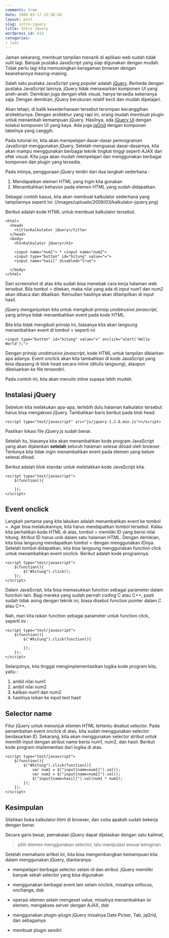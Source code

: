 ```yaml
---
comments: true
date: 2009-03-17 15:38:56
layout: post
slug: intro-jquery
title: Intro jQuery
wordpress_id: 413
categories:
- lain
---
```


Jaman sekarang, membuat tampilan menarik di aplikasi web sudah tidak sulit lagi. 
Banyak pustaka JavaScript yang siap digunakan dengan mudah. 
Tidak perlu lagi kita memusingkan keragaman browser dengan keanehannya masing-masing. 

Salah satu pustaka JavaScript yang populer adalah [jQuery](http://www.jquery.com). 
Berbeda dengan pustaka JavaScript lainnya, jQuery tidak menawarkan komponen UI yang aneh-aneh. 
Demikian juga dengan efek visual, hanya tersedia sekenanya saja. 
Dengan demikian, jQuery berukuran relatif kecil dan mudah dipelajari. 

Akan tetapi, di balik kesederhanaan tersebut tersimpan kecanggihan arsitekturnya. 
Dengan arsitektur yang rapi ini, orang mudah membuat plugin untuk menambah kemampuan jQuery. 
Hasilnya, ada [jQuery UI](http://www.jqueryui.com/) dengan koleksi komponen UI yang kaya. 
Ada juga [jqGrid](http://www.trirand.com/blog/) dengan komponen tabelnya yang canggih. 

Pada tutorial ini, kita akan mempelajari dasar-dasar pemrograman JavaScript menggunakan jQuery. 
Setelah menguasai dasar-dasarnya, 
kita akan mampu menggunakan berbagai teknik tingkat tinggi seperti AJAX dan efek visual. 
Kita juga akan mudah mempelajari dan menggunakan berbagai komponen dan plugin yang tersedia. 

Pada intinya, penggunaan jQuery terdiri dari dua langkah sederhana : 
1. Mendapatkan elemen HTML yang ingin kita gunakan
2. Menambahkan behavior pada elemen HTML yang sudah didapatkan. 

Sebagai contoh kasus, kita akan membuat kalkulator sederhana yang tampilannya seperti ini: 
(/images/uploads/2009/03/kalkulator-jquery.png)



Berikut adalah kode HTML untuk membuat kalkulator tersebut. 


    
    
    <html>
      <head>
        <title>Kalkulator jQuery</title>
      </head>
      <body>
        <h1>Kalkulator jQuery</h1>
    
        <input name="num1"> * <input name="num2">
        <input type="button" id="hitung" value="=">
        <input name="hasil" disabled="true">
            
      </body>
    </html>
    



Dari screenshot di atas kita sudah bisa menebak cara kerja halaman web tersebut. 
Bila tombol = ditekan, maka nilai yang ada di input num1 dan num2 akan dibaca dan dikalikan. 
Kemudian hasilnya akan ditampilkan di input hasil. 

jQuery menganjurkan kita untuk mengikuti prinsip _unobtrusive javascript_, 
yang artinya tidak menambahkan event pada kode HTML. 

Bila kita tidak mengikuti prinsip ini, biasanya kita akan langsung menambahkan event di tombol = seperti ini

    
    
    <input type="button" id="hitung" value="=" onclick="alert('Hello World');">
    


Dengan prinsip _unobtrusive javascript_, kode HTML untuk tampilan dibiarkan apa adanya. 
Event onclick akan kita tambahkan di kode JavaScript yang bisa dipasang di blok head secara inline (ditulis langsung), 
ataupun dikeluarkan ke file tersendiri. 

Pada contoh ini, kita akan menulis inline supaya lebih mudah. 



## Instalasi jQuery


Sebelum kita melakukan apa-apa, terlebih dulu halaman kalkulator tersebut harus bisa mengakses jQuery. 
Tambahkan baris berikut pada blok head. 

    
    
    <script type="text/javascript" src="js/jquery-1.2.6.min.js"></script>
    


Pastikan lokasi file jQuery.js sudah benar. 

Setelah itu, biasanya kita akan menambahkan kode program JavaScript yang akan dijalankan **setelah** seluruh halaman selesai diload oleh browser. Tentunya kita tidak ingin menambahkan event pada elemen yang belum selesai diload.

Berikut adalah blok standar untuk meletakkan kode JavaScript kita. 


    
    
    <script type="text/javascript">
        $(function(){
            
        });
    </script>
    





## Event onclick


Langkah pertama yang kita lakukan adalah menambahkan event ke tombol =. 
Agar bisa melakukannya, kita harus mendapatkan tombol tersebut. 
Kalau kita perhatikan kode HTML di atas, tombol = memiliki ID yang berisi nilai hitung. 
Atribut ID harus unik dalam satu halaman HTML. 
Dengan demikian, kita bisa langsung mendapatkan tombol = dengan menggunakan IDnya. 
Setelah tombol didapatkan, kita bisa langsung menggunakan function click untuk menambahkan event onclick. 
Berikut adalah kode programnya. 


    
    
    <script type="text/javascript">
        $(function(){
            $("#hitung").click();
        });
    </script>
    




Dalam JavaScript, kita bisa memasukkan function sebagai parameter dalam function lain. 
Bagi mereka yang sudah pernah coding C atau C++, pasti sudah tidak asing dengan teknik ini, 
biasa disebut function pointer dalam C atau C++. 

Nah, mari kita isikan function sebagai parameter untuk function click, seperti ini : 


    
    
    <script type="text/javascript">
        $(function(){
            $("#hitung").click(function(){
                
            });
        });
    </script>
    




Selanjutnya, kita tinggal mengimplementasikan logika kode program kita, yaitu : 
1. ambil nilai num1
2. ambil nilai num2
3. kalikan num1 dan num2
4. hasilnya isikan ke input text hasil



## Selector name


Fitur jQuery untuk menunjuk elemen HTML tertentu disebut selector. 
Pada penambahan event onclick di atas, kita sudah menggunakan selector berdasarkan ID. 
Sekarang, kita akan menggunakan selector atribut untuk memilih input dengan atribut name berisi num1, num2, dan hasil. 
Berikut kode program implementasi dari logika di atas. 


    
    
    <script type="text/javascript">
        $(function(){
            $("#hitung").click(function(){
                var num1 = $("input[name=num1]").val();
                var num2 = $("input[name=num2]").val();
                $("input[name=hasil]").val(num1 * num2);
            });
        });
    </script>
    







## Kesimpulan


Silahkan buka kalkulator.html di browser, dan coba apakah sudah bekerja dengan benar. 

Secara garis besar, pemakaian jQuery dapat dijelaskan dengan satu kalimat, 



> pilih elemen menggunakan selector, lalu manipulasi sesuai keinginan



Setelah memahami artikel ini, kita bisa mengembangkan kemampuan kita dalam menggunakan jQuery, diantaranya: 




  * mempelajari berbagai selector selain id dan atribut. jQuery memiliki banyak sekali selector yang bisa digunakan


  * menggunakan berbagai event lain selain onclick, misalnya onfocus, onchange, dsb


  * operasi elemen selain mengeset value, misalnya menambahkan isi elemen, mengakses server dengan AJAX, dsb


  * menggunakan plugin-plugin jQuery misalnya Date Picker, Tab, jqGrid, dan sebagainya


  * membuat plugin sendiri




